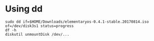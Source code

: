 # Using dd

```shell
sudo dd if=$HOME/Downloads/elementaryos-0.4.1-stable.20170814.iso of=/dev/disk3s1 status=progress
df -h
diskutil unmountDisk /dev/...
```
